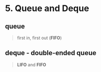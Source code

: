 # 5. Queue and Deque

## queue

> first in, first out (**FIFO**)

## deque - double-ended queue

> **LIFO** and **FIFO**